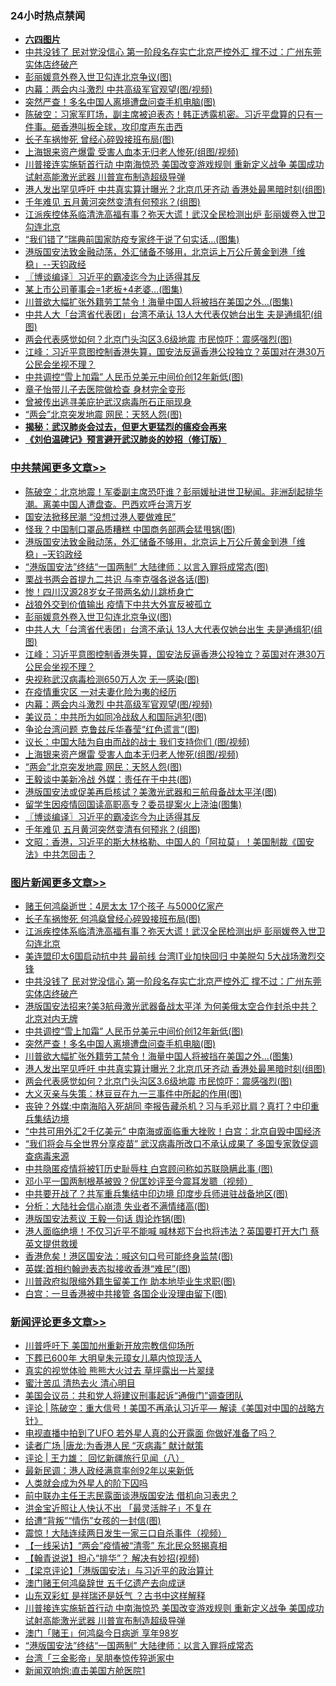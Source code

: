 <div class="catlist">
<h3>24小时热点禁闻</h3>
<ul>
<li><b><a href="64photo" target="_blank">六四图片</a></b></li>
<li><a href="https://github.com/fqnews/bnews/blob/master/topimagenews/20200526/1334677.md">中共没钱了 民对党没信心 第一阶段名存实亡北京严控外汇 撑不过：广州东莞实体店终破产</a></li>
<li><a href="https://github.com/fqnews/bnews/blob/master/cbnews/20200526/1334600.md">彭丽媛意外卷入世卫勾连北京争议(图)</a></li>
<li><a href="https://github.com/fqnews/bnews/blob/master/cbnews/20200526/1334573.md">内幕：两会内斗激烈 中共高级军官观望(图/视频)</a></li>
<li><a href="https://github.com/fqnews/bnews/blob/master/topimagenews/20200526/1334638.md">突然严查！多名中国人离境遭盘问查手机电脑(图)</a></li>
<li><a href="https://github.com/fqnews/bnews/blob/master/cbnews/20200526/1334399.md">陈破空：习家军盯场，副主席被迫表态！韩正透露机密。习近平盘算的只有一件事。砸香港叫板全球，攻印度声东击西 </a></li>
<li><a href="https://github.com/fqnews/bnews/blob/master/cnnews/hknews/20200526/1334693.md">长子车祸惨死 曾经心碎毁接班布局(图)</a></li>
<li><a href="https://github.com/fqnews/bnews/blob/master/cbnews/20200526/1334522.md">上海银来资产爆雷 受害人血本无归老人惨死(组图/视频)</a></li>
<li><a href="https://github.com/fqnews/bnews/blob/master/comments/20200526/1334664.md">川普接连实施斩首行动 中南海惊恐 美国改变游戏规则 重新定义战争 美国成功试射高能激光武器 川普宣布制造超级导弹</a></li>
<li><a href="https://github.com/fqnews/bnews/blob/master/topimagenews/20200526/1334595.md">港人发出罕见呼吁 中共真实算计曝光？北京爪牙齐动 香港处最黑暗时刻(组图)</a></li>
<li><a href="https://github.com/fqnews/bnews/blob/master/cbnews/20200526/1334415.md">千年难见 五月黄河突然变清有何预兆？(组图)</a></li>
<li><a href="https://github.com/fqnews/bnews/blob/master/topimagenews/20200526/1334761.md">江派疾控体系临清洗高福有事？弥天大谎！武汉全民检测出炉 彭丽媛卷入世卫勾连北京</a></li>
<li><a href="https://github.com/fqnews/bnews/blob/master/worldnews/20200526/1334393.md">“我们错了”瑞典前国家防疫专家终于说了句实话…(图集)</a></li>
<li><a href="https://github.com/fqnews/bnews/blob/master/cbnews/20200526/1334706.md">港版国安法致金融动荡，外汇储备不够用，北京运上万公斤黄金到港「维稳」--天钧政经</a></li>
<li><a href="https://github.com/fqnews/bnews/blob/master/cbnews/20200526/1334459.md">〖博谈编译〗习近平的霸凌迄今为止适得其反</a></li>
<li><a href="https://github.com/fqnews/bnews/blob/master/cnnews/20200526/1334666.md">某上市公司董事会=1老板+4老婆…(图集)</a></li>
<li><a href="https://github.com/fqnews/bnews/blob/master/topimagenews/20200526/1334626.md">川普欲大幅扩张外籍劳工禁令！海量中国人将被挡在美国之外…(图集)</a></li>
<li><a href="https://github.com/fqnews/bnews/blob/master/cbnews/20200526/1334596.md">中共人大「台湾省代表团」台湾不承认 13人大代表仅她台出生 夫是通缉犯(组图)</a></li>
<li><a href="https://github.com/fqnews/bnews/blob/master/topimagenews/20200526/1334421.md">两会代表感觉如何？北京门头沟区3.6级地震 市民惊吓：震感强烈(图)</a></li>
<li><a href="https://github.com/fqnews/bnews/blob/master/cbnews/20200526/1334594.md">江峰：习近平意图控制香港失算，国安法反逼香港公投独立？英国对在港30万公民会坐视不理？</a></li>
<li><a href="https://github.com/fqnews/bnews/blob/master/topimagenews/20200526/1334643.md">中共调控“雪上加霜” 人民币兑美元中间价创12年新低(图)</a></li>
<li><a href="https://github.com/fqnews/bnews/blob/master/yule/20200526/1334700.md">章子怡带儿子去医院做检查 身材完全变形</a></li>
<li><a href="https://github.com/fqnews/bnews/blob/master/baitai/20200526/1334675.md">曾被传出逃寻美庇护武汉病毒所石正丽现身</a></li>
<li><a href="https://github.com/fqnews/bnews/blob/master/cbnews/20200526/1334521.md">“两会”北京突发地震 网民：天怒人怨(图)</a></li>
<li><b><a href="https://github.com/fqnews/bnews/blob/master/comments/20200211/1275071.md" target="_blank">揭秘：武汉肺炎会过去，但更大更猛烈的瘟疫会再来</a></b></li>
<li><b><a href="https://github.com/fqnews/bnews/blob/master/comments/20200207/1272816.md" target="_blank">《刘伯温碑记》预言避开武汉肺炎的妙招（修订版）</a></b></li>
</ul>
</div>

<div class="catlist">
<h3><a href="https://github.com/fqnews/bnews/blob/master/cbnews/" target="_blank">中共禁闻</a><span><a href="https://github.com/fqnews/bnews/blob/master/cbnews/" target="_blank" rel="nofollow">更多文章>></a></span></h3>
<ul>
<li><a href="https://github.com/fqnews/bnews/blob/master/cbnews/20200527/1334869.md" target="_blank">陈破空：北京地震！军委副主席恐吓谁？彭丽媛扯进世卫秘闻。非洲刮起排华潮。离美中国人遭盘查。巴西欢呼台湾万岁</a></li>
<li><a href="https://github.com/fqnews/bnews/blob/master/cbnews/20200526/1334778.md" target="_blank">国安法掀移民潮 “没想过港人要做难民”</a></li>
<li><a href="https://github.com/fqnews/bnews/blob/master/cbnews/20200526/1334708.md" target="_blank">怪我？中国制口罩品质糟糕 中国商务部两会猛甩锅(图)</a></li>
<li><a href="https://github.com/fqnews/bnews/blob/master/cbnews/20200526/1334706.md" target="_blank">港版国安法致金融动荡，外汇储备不够用，北京运上万公斤黄金到港「维稳」&#8211;天钧政经</a></li>
<li><a href="https://github.com/fqnews/bnews/blob/master/cbnews/20200526/1334683.md" target="_blank">“港版国安法”终结“一国两制” 大陆律师：以言入罪将成常态(图)</a></li>
<li><a href="https://github.com/fqnews/bnews/blob/master/cbnews/20200526/1334682.md" target="_blank">栗战书两会首提九二共识 与李克强各说各话(图)</a></li>
<li><a href="https://github.com/fqnews/bnews/blob/master/cbnews/20200526/1334648.md" target="_blank">惨！四川汉源28岁女子带两名幼儿跳桥身亡</a></li>
<li><a href="https://github.com/fqnews/bnews/blob/master/cbnews/20200526/1334611.md" target="_blank">战狼外交到价值输出 疫情下中共大外宣反被孤立</a></li>
<li><a href="https://github.com/fqnews/bnews/blob/master/cbnews/20200526/1334600.md" target="_blank">彭丽媛意外卷入世卫勾连北京争议(图)</a></li>
<li><a href="https://github.com/fqnews/bnews/blob/master/cbnews/20200526/1334596.md" target="_blank">中共人大「台湾省代表团」台湾不承认 13人大代表仅她台出生 夫是通缉犯(组图)</a></li>
<li><a href="https://github.com/fqnews/bnews/blob/master/cbnews/20200526/1334594.md" target="_blank">江峰：习近平意图控制香港失算，国安法反逼香港公投独立？英国对在港30万公民会坐视不理？</a></li>
<li><a href="https://github.com/fqnews/bnews/blob/master/cbnews/20200526/1334593.md" target="_blank">央视称武汉病毒检测650万人次 无一感染(图)</a></li>
<li><a href="https://github.com/fqnews/bnews/blob/master/cbnews/20200526/1334592.md" target="_blank">在疫情重灾区 一对夫妻化险为夷的经历</a></li>
<li><a href="https://github.com/fqnews/bnews/blob/master/cbnews/20200526/1334573.md" target="_blank">内幕：两会内斗激烈 中共高级军官观望(图/视频)</a></li>
<li><a href="https://github.com/fqnews/bnews/blob/master/cbnews/20200526/1334529.md" target="_blank">美议员：中共所为如同冷战敌人和国际逃犯(图)</a></li>
<li><a href="https://github.com/fqnews/bnews/blob/master/cbnews/20200526/1334526.md" target="_blank">争论台湾问题 克鲁兹斥华春莹“红色谎言”(图)</a></li>
<li><a href="https://github.com/fqnews/bnews/blob/master/cbnews/20200526/1334523.md" target="_blank">议长：中国大陆为自由而战的战士 我们支持你们 (图/视频)</a></li>
<li><a href="https://github.com/fqnews/bnews/blob/master/cbnews/20200526/1334522.md" target="_blank">上海银来资产爆雷 受害人血本无归老人惨死(组图/视频)</a></li>
<li><a href="https://github.com/fqnews/bnews/blob/master/cbnews/20200526/1334521.md" target="_blank">“两会”北京突发地震 网民：天怒人怨(图)</a></li>
<li><a href="https://github.com/fqnews/bnews/blob/master/cbnews/20200526/1334488.md" target="_blank">王毅谈中美新冷战 外媒：责任在于中共(图)</a></li>
<li><a href="https://github.com/fqnews/bnews/blob/master/cbnews/20200526/1334471.md" target="_blank">港版国安法或促美再启核试？美激光武器和三航母备战太平洋(图)</a></li>
<li><a href="https://github.com/fqnews/bnews/blob/master/cbnews/20200526/1334470.md" target="_blank">留学生因疫情回国读高职高专？委员提案火上浇油(图集)</a></li>
<li><a href="https://github.com/fqnews/bnews/blob/master/cbnews/20200526/1334459.md" target="_blank">〖博谈编译〗习近平的霸凌迄今为止适得其反</a></li>
<li><a href="https://github.com/fqnews/bnews/blob/master/cbnews/20200526/1334415.md" target="_blank">千年难见 五月黄河突然变清有何预兆？(组图)</a></li>
<li><a href="https://github.com/fqnews/bnews/blob/master/cbnews/20200526/1334406.md" target="_blank">文昭：香港，习近平的斯大林格勒、中国人的「阿拉莫」！美国制裁《国安法》中共怎回击？</a></li>

</ul>
</div>
<div class="catlist">
<h3><a href="https://github.com/fqnews/bnews/blob/master/topimagenews/" target="_blank">图片新闻</a><span><a href="https://github.com/fqnews/bnews/blob/master/topimagenews/" target="_blank" rel="nofollow">更多文章>></a></span></h3>
<ul>
<li><a href="https://github.com/fqnews/bnews/blob/master/topimagenews/20200526/1334774.md" target="_blank">赌王何鸿燊逝世：4房太太 17个孩子 与5000亿家产</a></li>
<li><a href="https://github.com/fqnews/bnews/blob/master/topimagenews/20200526/1334773.md" target="_blank">长子车祸惨死 何鸿燊曾经心碎毁接班布局(图)</a></li>
<li><a href="https://github.com/fqnews/bnews/blob/master/topimagenews/20200526/1334761.md" target="_blank">江派疾控体系临清洗高福有事？弥天大谎！武汉全民检测出炉 彭丽媛卷入世卫勾连北京</a></li>
<li><a href="https://github.com/fqnews/bnews/blob/master/topimagenews/20200526/1334697.md" target="_blank">美连盟印太6国启动抗中共 最前线 台湾IT业加快回归 中美脱勾 5大战场激烈交锋</a></li>
<li><a href="https://github.com/fqnews/bnews/blob/master/topimagenews/20200526/1334677.md" target="_blank">中共没钱了 民对党没信心 第一阶段名存实亡北京严控外汇 撑不过：广州东莞实体店终破产</a></li>
<li><a href="https://github.com/fqnews/bnews/blob/master/topimagenews/20200526/1334653.md" target="_blank">港版国安法招来?美3航母激光武器备战太平洋 为何美俄太空合作封杀中共？北京对内无牌</a></li>
<li><a href="https://github.com/fqnews/bnews/blob/master/topimagenews/20200526/1334643.md" target="_blank">中共调控“雪上加霜” 人民币兑美元中间价创12年新低(图)</a></li>
<li><a href="https://github.com/fqnews/bnews/blob/master/topimagenews/20200526/1334638.md" target="_blank">突然严查！多名中国人离境遭盘问查手机电脑(图)</a></li>
<li><a href="https://github.com/fqnews/bnews/blob/master/topimagenews/20200526/1334626.md" target="_blank">川普欲大幅扩张外籍劳工禁令！海量中国人将被挡在美国之外…(图集)</a></li>
<li><a href="https://github.com/fqnews/bnews/blob/master/topimagenews/20200526/1334595.md" target="_blank">港人发出罕见呼吁 中共真实算计曝光？北京爪牙齐动 香港处最黑暗时刻(组图)</a></li>
<li><a href="https://github.com/fqnews/bnews/blob/master/topimagenews/20200526/1334421.md" target="_blank">两会代表感觉如何？北京门头沟区3.6级地震 市民惊吓：震感强烈(图)</a></li>
<li><a href="https://github.com/fqnews/bnews/blob/master/topimagenews/20200525/1334258.md" target="_blank">大义灭亲与失策：林豆豆在九一三事件中所起的作用(图)</a></li>
<li><a href="https://github.com/fqnews/bnews/blob/master/topimagenews/20200525/1334233.md" target="_blank">丧钟？外媒:中南海陷入死胡同 李报告藏杀机？习与毛邓比肩？真打？中印重兵集结边境</a></li>
<li><a href="https://github.com/fqnews/bnews/blob/master/topimagenews/20200525/1334146.md" target="_blank">“中共可用外汇2千亿美元” 中南海或面临重大挫败！白宫：北京自毁中国经济</a></li>
<li><a href="https://github.com/fqnews/bnews/blob/master/topimagenews/20200525/1334129.md" target="_blank">“我们将会与全世界分享疫苗” 武汉病毒所改口不承认成果了 多国专家敦促调查病毒来源</a></li>
<li><a href="https://github.com/fqnews/bnews/blob/master/topimagenews/20200525/1334096.md" target="_blank">中共隐匿疫情将被钉历史耻辱柱 白宫顾问称如苏联隐瞒此事 (图)</a></li>
<li><a href="https://github.com/fqnews/bnews/blob/master/topimagenews/20200525/1334069.md" target="_blank">邓小平一国两制根基被毁？倪匡妙评至今震耳发聩（视频）</a></li>
<li><a href="https://github.com/fqnews/bnews/blob/master/topimagenews/20200525/1334034.md" target="_blank">中共要开战了？共军重兵集结中印边境 印度步兵师进驻战备地区(图)</a></li>
<li><a href="https://github.com/fqnews/bnews/blob/master/topimagenews/20200525/1334033.md" target="_blank">分析：大陆社会信心崩溃 失业者不满情绪高(图)</a></li>
<li><a href="https://github.com/fqnews/bnews/blob/master/topimagenews/20200525/1334007.md" target="_blank">港版国安法惹议 王毅一句话 舆论炸锅(图)</a></li>
<li><a href="https://github.com/fqnews/bnews/blob/master/topimagenews/20200525/1334001.md" target="_blank">港人面临绝境！不仅习近平不能喊 喊林郑下台也将违法？英国要打开大门 蔡英文提供救援</a></li>
<li><a href="https://github.com/fqnews/bnews/blob/master/topimagenews/20200525/1333950.md" target="_blank">香港危矣！港区国安法：喊这句口号可能终身监禁(图)</a></li>
<li><a href="https://github.com/fqnews/bnews/blob/master/topimagenews/20200525/1333947.md" target="_blank">英媒:首相约翰逊表态拟接收香港“难民”(图)</a></li>
<li><a href="https://github.com/fqnews/bnews/blob/master/topimagenews/20200525/1333852.md" target="_blank">川普政府拟限缩外籍生留美工作 助本地毕业生求职(图)</a></li>
<li><a href="https://github.com/fqnews/bnews/blob/master/topimagenews/20200525/1333851.md" target="_blank">白宫：一旦香港被中共接管 各国企业没理由留下(图)</a></li>

</ul>
</div>
<div class="catlist">
<h3><a href="https://github.com/fqnews/bnews/blob/master/comments/" target="_blank">新闻评论</a><span><a href="https://github.com/fqnews/bnews/blob/master/comments/" target="_blank" rel="nofollow">更多文章>></a></span></h3>
<ul>
<li><a href="https://github.com/fqnews/bnews/blob/master/comments/20200527/1334864.md" target="_blank">川普呼吁下 美国加州重新开放宗教信仰场所</a></li>
<li><a href="https://github.com/fqnews/bnews/blob/master/comments/20200527/1334859.md" target="_blank">下葬已600年 大明皇朱元璋女儿墓内惊现活人</a></li>
<li><a href="https://github.com/fqnews/bnews/blob/master/comments/20200527/1334854.md" target="_blank">真实的视觉体验 熊熊大火过去 草坪露出一片翠绿</a></li>
<li><a href="https://github.com/fqnews/bnews/blob/master/comments/20200527/1334852.md" target="_blank">蜜汁苦瓜 清热去火 清心明目</a></li>
<li><a href="https://github.com/fqnews/bnews/blob/master/comments/20200527/1334847.md" target="_blank">美国会议员：共和党人将建议刑事起诉“通俄门”调查团队</a></li>
<li><a href="https://github.com/fqnews/bnews/blob/master/comments/20200527/1334843.md" target="_blank">评论 | 陈破空：重大信号！美国不再承认习近平— 解读《美国对中国的战略方针》</a></li>
<li><a href="https://github.com/fqnews/bnews/blob/master/comments/20200527/1334838.md" target="_blank">电视直播中拍到了UFO 若外星人真的公开露面 你做好准备了吗？</a></li>
<li><a href="https://github.com/fqnews/bnews/blob/master/comments/20200526/1334824.md" target="_blank">读者广场 |唐龙:为香港人民 “灭病毒” 献计献策</a></li>
<li><a href="https://github.com/fqnews/bnews/blob/master/comments/20200526/1334823.md" target="_blank">评论 | 王力雄： 回忆新疆旅行见闻（八）</a></li>
<li><a href="https://github.com/fqnews/bnews/blob/master/comments/20200526/1334807.md" target="_blank">最新民调：港人政经满意率创92年以来新低</a></li>
<li><a href="https://github.com/fqnews/bnews/blob/master/comments/20200526/1334800.md" target="_blank">人类就会成为外星人的阶下囚吗</a></li>
<li><a href="https://github.com/fqnews/bnews/blob/master/comments/20200526/1334781.md" target="_blank">前中联办主任王志民露面谈港版国安法 借机向习表忠？</a></li>
<li><a href="https://github.com/fqnews/bnews/blob/master/comments/20200526/1334777.md" target="_blank">洪金宝近照让人快认不出  「最灵活胖子」不复在</a></li>
<li><a href="https://github.com/fqnews/bnews/blob/master/comments/20200526/1334769.md" target="_blank">给遭“背叛”“情伤”女孩的一封信(图)</a></li>
<li><a href="https://github.com/fqnews/bnews/blob/master/comments/20200526/1334762.md" target="_blank">震惊！大陆连续两日发生一家三口自杀事件（视频）</a></li>
<li><a href="https://github.com/fqnews/bnews/blob/master/comments/20200526/1334757.md" target="_blank">【一线采访】“两会”疫情被“清零” 东北民众怒揭真相</a></li>
<li><a href="https://github.com/fqnews/bnews/blob/master/comments/20200526/1334755.md" target="_blank">【翰青说说】担心“排华”？ 解决有妙招(视频)</a></li>
<li><a href="https://github.com/fqnews/bnews/blob/master/comments/20200526/1334716.md" target="_blank">【梁京评论】「港版国安法」与习近平的政治算计</a></li>
<li><a href="https://github.com/fqnews/bnews/blob/master/comments/20200526/1334694.md" target="_blank">澳门赌王何鸿燊辞世 五千亿遗产去向成谜</a></li>
<li><a href="https://github.com/fqnews/bnews/blob/master/comments/20200526/1334673.md" target="_blank">山东双彩虹 是祥瑞还是妖气 ？古书中这样解释</a></li>
<li><a href="https://github.com/fqnews/bnews/blob/master/comments/20200526/1334664.md" target="_blank">川普接连实施斩首行动 中南海惊恐 美国改变游戏规则 重新定义战争 美国成功试射高能激光武器 川普宣布制造超级导弹</a></li>
<li><a href="https://github.com/fqnews/bnews/blob/master/comments/20200526/1334662.md" target="_blank">澳门「赌王」何鸿燊今日病逝 享年98岁</a></li>
<li><a href="https://github.com/fqnews/bnews/blob/master/comments/20200526/1334661.md" target="_blank">“港版国安法”终结“一国两制” 大陆律师：以言入罪将成常态</a></li>
<li><a href="https://github.com/fqnews/bnews/blob/master/comments/20200526/1334660.md" target="_blank">台湾「三金影帝」吴朋奉惊传猝逝家中</a></li>
<li><a href="https://github.com/fqnews/bnews/blob/master/comments/20200526/1334647.md" target="_blank">新闻双响炮:直击美国方舱医院1</a></li>

</ul>
</div>